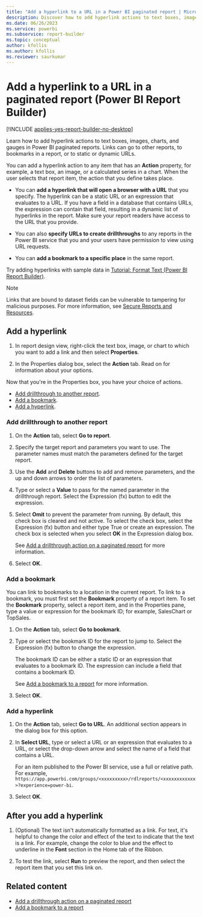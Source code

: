 ```yaml
---
title: "Add a hyperlink to a URL in a Power BI paginated report | Microsoft Docs"
description: Discover how to add hyperlink actions to text boxes, images, charts, and gauges in paginated reports in Power BI Report Builder.
ms.date: 06/26/2023
ms.service: powerbi
ms.subservice: report-builder
ms.topic: conceptual
author: kfollis
ms.author: kfollis
ms.reviewer: saurkumar
---
```

# Add a hyperlink to a URL in a paginated report (Power BI Report Builder)

[!INCLUDE [applies-yes-report-builder-no-desktop](../../includes/applies-yes-report-builder-no-desktop.md)]

Learn how to add hyperlink actions to text boxes, images, charts, and gauges in Power BI paginated reports. Links can go to other reports, to bookmarks in a report, or to  static or dynamic URLs.

 You can add a hyperlink action to any item that has an **Action** property, for example, a text box, an image, or a calculated series in a chart. When the user selects that report item, the action that you define takes place.  
  
* You can **add a hyperlink that will open a browser with a URL** that you specify. The hyperlink can be a static URL or an expression that evaluates to a URL. If you have a field in a database that contains URLs, the expression can contain that field, resulting in a dynamic list of hyperlinks in the report. Make sure your report readers have access to the URL that you provide.  
   
* You can also **specify URLs to create drillthroughs** to any reports in the Power BI service that you and your users have permission to view using URL requests. 
 
 * You can **add a bookmark to a specific place** in the same report. 
  
Try adding hyperlinks with sample data in [Tutorial: Format Text (Power BI Report Builder)](/sql/reporting-services/tutorial-format-text-report-builder).  
  
> [!NOTE]  
>  Links that are bound to dataset fields can be vulnerable to tampering for malicious purposes. For more information, see [Secure Reports and Resources](/sql/reporting-services/security/secure-reports-and-resources).  
  
## Add a hyperlink  
  
1. In report design view, right-click the text box, image, or chart to which you want to add a link and then select **Properties**.  
  
1. In the Properties dialog box, select the **Action** tab. Read on for information about your options.  

Now that you're in the Properties box, you have your choice of actions.

- [Add drillthrough to another report](#add-drillthrough-to-another-report).
- [Add a bookmark](#add-a-bookmark).
- [Add a hyperlink](#add-a-hyperlink-1).

### Add drillthrough to another report

1. On the **Action** tab, select **Go to report**. 

1. Specify the target report and parameters you want to use. The parameter names must match the parameters defined for the target report. 

1. Use the **Add** and **Delete** buttons to add and remove parameters, and the up and down arrows to order the list of parameters.

1. Type or select a **Value** to pass for the named parameter in the drillthrough report. Select the Expression (fx) button to edit the expression.

1. Select **Omit** to prevent the parameter from running. By default, this check box is cleared and not active. To select the check box, select the Expression (fx) button and either type True or create an expression. The check box is selected when you select **OK** in the Expression dialog box.
  
   See [Add a drillthrough action on a paginated report](../../paginated-reports/report-design/add-drillthrough-action-report-report-builder.md) for more information. 
   
1. Select **OK**.
   
### Add a bookmark

You can link to bookmarks to a location in the current report. To link to a bookmark, you must first set the **Bookmark** property of a report item. To set the **Bookmark** property, select a report item, and in the Properties pane, type a value or expression for the bookmark ID; for example, SalesChart or TopSales.

1. On the **Action** tab, select **Go to bookmark**. 

1. Type or select the bookmark ID for the report to jump to. Select the Expression (fx) button to change the expression. 

   The bookmark ID can be either a static ID or an expression that evaluates to a bookmark ID. The expression can include a field that contains a bookmark ID.
   
   See [Add a bookmark to a report](add-bookmark-report-report-builder.md) for more information.
   
1. Select **OK**.

### Add a hyperlink 
  
1. On the **Action** tab, select **Go to URL**. An additional section appears in the dialog box for this option.  
  
1. In **Select URL**, type or select a URL or an expression that evaluates to a URL, or select the drop-down arrow and select the name of a field that contains a URL. 

    For an item published to the Power BI service, use a full or relative path. For example,
   `https://app.powerbi.com/groups/<xxxxxxxxx>/rdlreports/<xxxxxxxxxxxx>?experience=power-bi`. 
      
1. Select **OK**.

## After you add a hyperlink
  
1. (Optional) The text isn't automatically formatted as a link. For text, it's helpful to change the color and effect of the text to indicate that the text is a link. For example, change the color to blue and the effect to underline in the **Font** section in the Home tab of the Ribbon.  
  
1. To test the link, select **Run** to preview the report, and then select the report item that you set this link on.  
  
## Related content

* [Add a drillthrough action on a paginated report](../../paginated-reports/report-design/add-drillthrough-action-report-report-builder.md)
* [Add a bookmark to a report](add-bookmark-report-report-builder.md)

  
  

